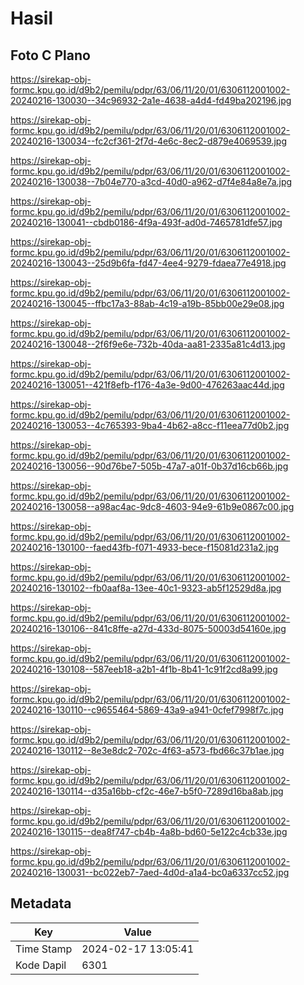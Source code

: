 # Hasil

## Foto C Plano

https://sirekap-obj-formc.kpu.go.id/d9b2/pemilu/pdpr/63/06/11/20/01/6306112001002-20240216-130030--34c96932-2a1e-4638-a4d4-fd49ba202196.jpg

https://sirekap-obj-formc.kpu.go.id/d9b2/pemilu/pdpr/63/06/11/20/01/6306112001002-20240216-130034--fc2cf361-2f7d-4e6c-8ec2-d879e4069539.jpg

https://sirekap-obj-formc.kpu.go.id/d9b2/pemilu/pdpr/63/06/11/20/01/6306112001002-20240216-130038--7b04e770-a3cd-40d0-a962-d7f4e84a8e7a.jpg

https://sirekap-obj-formc.kpu.go.id/d9b2/pemilu/pdpr/63/06/11/20/01/6306112001002-20240216-130041--cbdb0186-4f9a-493f-ad0d-7465781dfe57.jpg

https://sirekap-obj-formc.kpu.go.id/d9b2/pemilu/pdpr/63/06/11/20/01/6306112001002-20240216-130043--25d9b6fa-fd47-4ee4-9279-fdaea77e4918.jpg

https://sirekap-obj-formc.kpu.go.id/d9b2/pemilu/pdpr/63/06/11/20/01/6306112001002-20240216-130045--ffbc17a3-88ab-4c19-a19b-85bb00e29e08.jpg

https://sirekap-obj-formc.kpu.go.id/d9b2/pemilu/pdpr/63/06/11/20/01/6306112001002-20240216-130048--2f6f9e6e-732b-40da-aa81-2335a81c4d13.jpg

https://sirekap-obj-formc.kpu.go.id/d9b2/pemilu/pdpr/63/06/11/20/01/6306112001002-20240216-130051--421f8efb-f176-4a3e-9d00-476263aac44d.jpg

https://sirekap-obj-formc.kpu.go.id/d9b2/pemilu/pdpr/63/06/11/20/01/6306112001002-20240216-130053--4c765393-9ba4-4b62-a8cc-f11eea77d0b2.jpg

https://sirekap-obj-formc.kpu.go.id/d9b2/pemilu/pdpr/63/06/11/20/01/6306112001002-20240216-130056--90d76be7-505b-47a7-a01f-0b37d16cb66b.jpg

https://sirekap-obj-formc.kpu.go.id/d9b2/pemilu/pdpr/63/06/11/20/01/6306112001002-20240216-130058--a98ac4ac-9dc8-4603-94e9-61b9e0867c00.jpg

https://sirekap-obj-formc.kpu.go.id/d9b2/pemilu/pdpr/63/06/11/20/01/6306112001002-20240216-130100--faed43fb-f071-4933-bece-f15081d231a2.jpg

https://sirekap-obj-formc.kpu.go.id/d9b2/pemilu/pdpr/63/06/11/20/01/6306112001002-20240216-130102--fb0aaf8a-13ee-40c1-9323-ab5f12529d8a.jpg

https://sirekap-obj-formc.kpu.go.id/d9b2/pemilu/pdpr/63/06/11/20/01/6306112001002-20240216-130106--841c8ffe-a27d-433d-8075-50003d54160e.jpg

https://sirekap-obj-formc.kpu.go.id/d9b2/pemilu/pdpr/63/06/11/20/01/6306112001002-20240216-130108--587eeb18-a2b1-4f1b-8b41-1c91f2cd8a99.jpg

https://sirekap-obj-formc.kpu.go.id/d9b2/pemilu/pdpr/63/06/11/20/01/6306112001002-20240216-130110--c9655464-5869-43a9-a941-0cfef7998f7c.jpg

https://sirekap-obj-formc.kpu.go.id/d9b2/pemilu/pdpr/63/06/11/20/01/6306112001002-20240216-130112--8e3e8dc2-702c-4f63-a573-fbd66c37b1ae.jpg

https://sirekap-obj-formc.kpu.go.id/d9b2/pemilu/pdpr/63/06/11/20/01/6306112001002-20240216-130114--d35a16bb-cf2c-46e7-b5f0-7289d16ba8ab.jpg

https://sirekap-obj-formc.kpu.go.id/d9b2/pemilu/pdpr/63/06/11/20/01/6306112001002-20240216-130115--dea8f747-cb4b-4a8b-bd60-5e122c4cb33e.jpg

https://sirekap-obj-formc.kpu.go.id/d9b2/pemilu/pdpr/63/06/11/20/01/6306112001002-20240216-130031--bc022eb7-7aed-4d0d-a1a4-bc0a6337cc52.jpg


## Metadata

| Key        | Value               |
| ---------- | ------------------- |
| Time Stamp | 2024-02-17 13:05:41 |
| Kode Dapil | 6301                |



